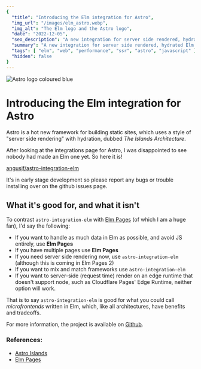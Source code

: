 ```yaml
---
{
  "title": "Introducing the Elm integration for Astro",
  "img_url": "/images/elm_astro.webp",
  "img_alt": "The Elm logo and the Astro logo",
  "date": "2022-12-05",
  "seo_description": "A new integration for server side rendered, hydrated Elm island components in your Astro project.",
  "summary": "A new integration for server side rendered, hydrated Elm island components in your Astro project.",
  "tags": [ "elm", "web", "performance", "ssr", "astro", "javascript" ],
  "hidden": false
}
---
```


![Astro logo coloured blue](/images/astro_elm_long.webp)

# Introducing the Elm integration for Astro

Astro is a hot new framework for building static sites, which uses a style of "server side rendering" with hydration, dubbed *The Islands Architecture*.

After looking at the integrations page for Astro, I was disappointed to see nobody had made an Elm one yet. So here it is!

[angusjf/astro-integration-elm](https://github.com/angusjf/astro-integration-elm)

It's in early stage development so please report any bugs or trouble installing over on the github issues page.

## What it's good for, and what it isn't

To contrast `astro-integration-elm` with [Elm Pages](https://elm-pages.com) (of which I am a huge fan), I'd say the following:

- If you want to handle as much data in Elm as possible, and avoid JS entirely, use **Elm Pages**
- If you have multiple pages use **Elm Pages**
- If you need server side rendering now, use `astro-integration-elm` (although this is coming in Elm Pages 2)
- If you want to mix and match frameworks use `astro-integration-elm`
- If you want to server-side (request time) render on an edge runtime that doesn't support node, such as Cloudflare Pages' Edge Runtime, neither option will work.

That is to say `astro-integration-elm` is good for what you could call *microfrontends* written in Elm, which, like all architectures, have benefits and tradeoffs.

For more information, the project is available on [Github](https://github.com/angusjf/astro-integration-elm).

### References:

- [Astro Islands](https://docs.astro.build/en/concepts/islands/)
- [Elm Pages](https://elm-pages.com)
